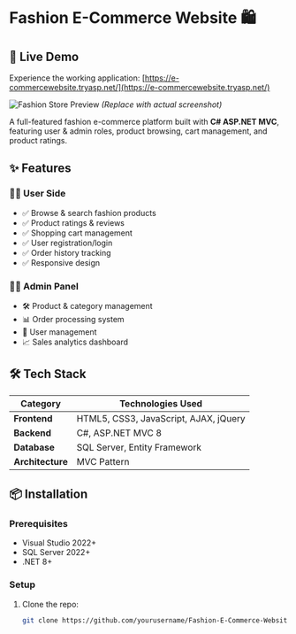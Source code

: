# Fashion E-Commerce Website 🛍️

## 🌟 Live Demo
Experience the working application: [https://e-commercewebsite.tryasp.net/](https://e-commercewebsite.tryasp.net/)

![Fashion Store Preview](https://via.placeholder.com/800x400?text=Fashion+E-Commerce+Demo) _(Replace with actual screenshot)_

A full-featured fashion e-commerce platform built with **C# ASP.NET MVC**, featuring user & admin roles, product browsing, cart management, and product ratings.

## ✨ Features

### 👩‍💻 User Side

- ✅ Browse & search fashion products
- ✅ Product ratings & reviews
- ✅ Shopping cart management
- ✅ User registration/login
- ✅ Order history tracking
- ✅ Responsive design

### 👨‍💼 Admin Panel

- 🛠️ Product & category management
- 📊 Order processing system
- 👥 User management
- 📈 Sales analytics dashboard

## 🛠️ Tech Stack

| Category         | Technologies Used                     |
| ---------------- | ------------------------------------- |
| **Frontend**     | HTML5, CSS3, JavaScript, AJAX, jQuery |
| **Backend**      | C#, ASP.NET MVC 8                     |
| **Database**     | SQL Server, Entity Framework          |
| **Architecture** | MVC Pattern                           |

## 📦 Installation

### Prerequisites

- Visual Studio 2022+
- SQL Server 2022+
- .NET 8+

### Setup

1. Clone the repo:
   ```bash
   git clone https://github.com/yourusername/Fashion-E-Commerce-Website.git
